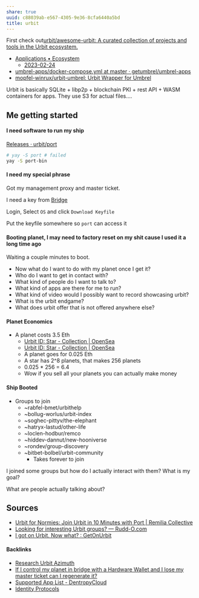 ```yaml
---
share: true
uuid: c88039ab-e567-4305-9e36-8cfa6440a5bd
title: urbit
---
```

First check out[urbit/awesome-urbit: A curated collection of projects and tools in the Urbit ecosystem.](https://github.com/urbit/awesome-urbit)

* [Applications • Ecosystem](https://urbit.org/ecosystem?type=applications)
	* [2023-02-24](/2023-02-24)
* [umbrel-apps/docker-compose.yml at master · getumbrel/umbrel-apps](https://github.com/getumbrel/umbrel-apps/blob/master/urbit/docker-compose.yml)
* [mopfel-winrux/urbit-umbrel: Urbit Wrapper for Umbrel](https://github.com/mopfel-winrux/urbit-umbrel)

Urbit is basically SQLite + libp2p + blockchain PKI + rest API + WASM containers for apps. They use S3 for actual files….

## Me getting started

#### I need software to run my ship

[Releases · urbit/port](https://github.com/urbit/port/releases)


``` bash
# yay -S port # failed
yay -S port-bin
```

#### I need my special phrase

Got my management proxy and master ticket.

I need a key from [Bridge](https://bridge.urbit.org/)

Login, Select `OS` and click `Download Keyfile`

Put the keyfile somewhere so `port` can access it

#### Booting planet, I may need to factory reset on my shit cause I used it a long time ago

Waiting a couple minutes to boot.

* Now what do I want to do with my planet once I get it?
* Who do I want to get in contact with?
* What kind of people do I want to talk to?
* What kind of apps are there for me to run?
* What kind of video would I possibly want to record showcasing urbit?
* What is the urbit endgame?
* What does urbit offer that is not offered anywhere else?

#### Planet Economics

* A planet costs 3.5 Eth
  * [Urbit ID: Star - Collection | OpenSea](https://opensea.io/collection/urbit-id-star-2)
  * [Urbit ID: Star - Collection | OpenSea](https://opensea.io/collection/urbit-id-star)
  * A planet goes for 0.025 Eth
  * A star has 2^8 planets, that makes 256 planets
  * 0.025 * 256 = 6.4
  * Wow if you sell all your planets you can actually make money


#### Ship Booted

* Groups to join
	* ~rabfel-bmet/urbithelp
	* ~bollug-worlus/urbit-index
	* ~soghec-pittyv/the-elephant
	* ~hatryx-lastud/other-life
	* ~loclen-hodbur/remco
	* ~hiddev-dannut/new-hooniverse
	* ~rondev/group-discovery
	* ~bitbet-bolbel/urbit-community
		* Takes forever to join

I joined some groups but how do I actually interact with them? What is my goal?

What are people actually talking about?

## Sources

* [Urbit for Normies: Join Urbit in 10 Minutes with Port | Remilia Collective](https://blog.remilia.org/urbit-with-port/)
* [Looking for interesting Urbit groups? — Rudd-O.com](https://rudd-o.com/archives/looking-for-interesting-urbit-groups)
* [I got on Urbit. Now what? : GetOnUrbit](https://old.reddit.com/r/GetOnUrbit/comments/sfnjft/i_got_on_urbit_now_what/)

#### Backlinks

* [Research Urbit Azimuth](/b11a89f3-29d0-4a6f-a0a7-6e34675b52e6)
* [If I control my planet in bridge with a Hardware Wallet and I lose my master ticket can I regenerate it?](/17db1c37-5a7e-4f24-98d5-5ef5276553bb)
* [Supported App List - DentropyCloud](/f738f680-95a2-46e5-bb4c-57b67687e36a)
* [Identity Protocols](/197d37c9-dd58-4222-8c98-9f63c043a77b)